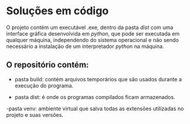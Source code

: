# Soluções em código

O projeto contém um executável .exe, dentro da pasta *dist* com uma interface gráfica desenvolvida em *python*, que pode ser
executada em qualquer máquina, independendo  do sistema operacional e não sendo necessário a instalação
de um interpretador *python* na máquina.

## O repositório contém: 

- pasta build: contém arquivos temporários que são usados durante a execução do programa.

- pasta dist:  é onde os programas compilados ficam armazenados.

-pasta venv: ambiente virtual que salva todas as extensões utilizadas  no projeto e suas versões.
